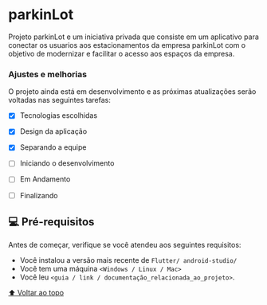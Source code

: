 # parkinLot



Projeto parkinLot e um iniciativa privada que consiste em um aplicativo para conectar os usuarios aos estacionamentos da empresa parkinLot com o objetivo de modernizar e facilitar o acesso aos espaços da empresa.



### Ajustes e melhorias

O projeto ainda está em desenvolvimento e as próximas atualizações serão voltadas nas seguintes tarefas:

- [x] Tecnologias escolhidas 
- [x] Design da aplicação
- [x] Separando a equipe
- [ ] Iniciando o desenvolvimento
- [ ] Em Andamento
- [ ] Finalizando 


## 💻 Pré-requisitos

Antes de começar, verifique se você atendeu aos seguintes requisitos:

* Você instalou a versão mais recente de `Flutter/ android-studio/`
* Você tem uma máquina `<Windows / Linux / Mac>`
* Você leu `<guia / link / documentação_relacionada_ao_projeto>`.











[⬆ Voltar ao topo](#parkinLot)<br>
